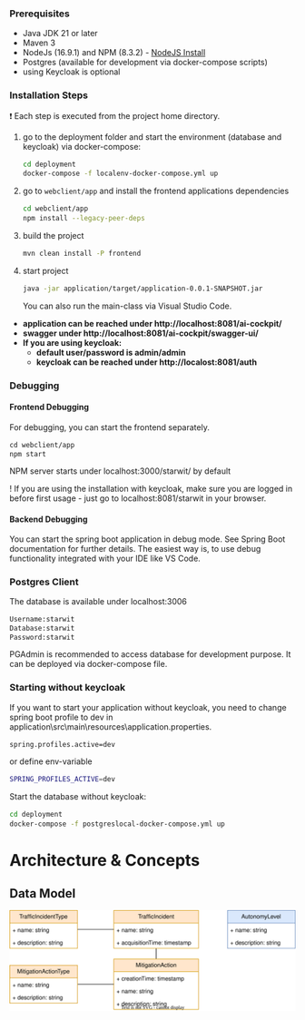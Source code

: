 ### Prerequisites

* Java JDK 21 or later
* Maven 3
* NodeJs (16.9.1) and NPM (8.3.2) - [NodeJS Install](https://nodejs.org/en/download/package-manager/)
* Postgres (available for development via docker-compose scripts)
* using Keycloak is optional

### Installation Steps

:exclamation: Each step is executed from the project home directory.

1) go to the deployment folder and start the environment (database and keycloak) via docker-compose:

    ```bash
    cd deployment
    docker-compose -f localenv-docker-compose.yml up
    ```

2) go to `webclient/app` and install the frontend applications dependencies

    ```bash
    cd webclient/app
    npm install --legacy-peer-deps
    ```

3) build the project

    ```bash
    mvn clean install -P frontend
    ```

4) start project

    ```bash
    java -jar application/target/application-0.0.1-SNAPSHOT.jar
    ```
   You can also run the main-class via Visual Studio Code.


* **application can be reached under http://localhost:8081/ai-cockpit/**
* **swagger under http://localhost:8081/ai-cockpit/swagger-ui/**
* **If you are using keycloak:**
    * **default user/password is admin/admin**
    * **keycloak can be reached under http://localost:8081/auth**

### Debugging

#### Frontend Debugging

For debugging, you can start the frontend separately.

```shell
cd webclient/app
npm start
```
NPM server starts under localhost:3000/starwit/ by default

! If you are using the installation with keycloak, make sure you are logged in before first usage - just go to localhost:8081/starwit in your browser.

#### Backend Debugging

You can start the spring boot application in debug mode. See Spring Boot documentation for further details. The easiest way is, to use debug functionality integrated with your IDE like VS Code.

### Postgres Client

The database is available under localhost:3006

```
Username:starwit
Database:starwit
Password:starwit
```
PGAdmin is recommended to access database for development purpose. It can be deployed via docker-compose file.

### Starting without keycloak

If you want to start your application without keycloak, you need to change spring boot profile to dev in application\src\main\resources\application.properties.

```properties
spring.profiles.active=dev
```

or define env-variable

```bash
SPRING_PROFILES_ACTIVE=dev
```

Start the database without keycloak:

```bash
cd deployment
docker-compose -f postgreslocal-docker-compose.yml up
```

# Architecture & Concepts

## Data Model

![architecture](./docs/imgs/architecture.drawio.svg)